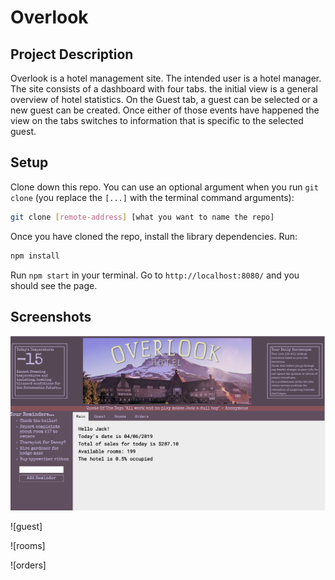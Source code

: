 # Overlook

## Project Description
Overlook is a hotel management site.  The intended user is a hotel manager.  The site consists of a dashboard with four tabs.  the initial view is a general overview of hotel statistics.  On the Guest tab, a guest can be selected or a new guest can be created.  Once either of those events have happened the view on the tabs switches to information that is specific to the selected guest.

## Setup

Clone down this repo.  You can use an optional argument when you run `git clone` (you replace the `[...]` with the terminal command arguments):

```bash
git clone [remote-address] [what you want to name the repo]
```
Once you have cloned the repo, install the library dependencies. Run:

```bash
npm install
```
Run `npm start` in your terminal. Go to `http://localhost:8080/` and you should see the page.


## Screenshots

![main page](./src/images/overlook-main.png)

![guest]

![rooms]

![orders]







